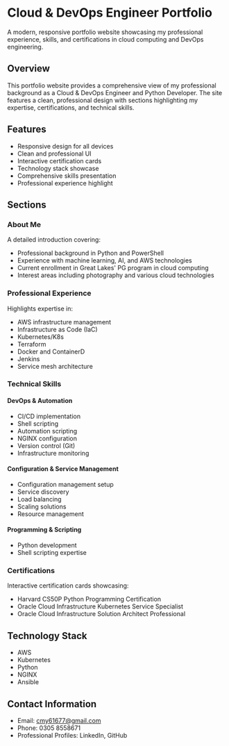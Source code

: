 # Cloud & DevOps Engineer Portfolio

A modern, responsive portfolio website showcasing my professional experience, skills, and certifications in cloud computing and DevOps engineering.

## Overview

This portfolio website provides a comprehensive view of my professional background as a Cloud & DevOps Engineer and Python Developer. The site features a clean, professional design with sections highlighting my expertise, certifications, and technical skills.

## Features

- Responsive design for all devices
- Clean and professional UI
- Interactive certification cards
- Technology stack showcase
- Comprehensive skills presentation
- Professional experience highlight

## Sections

### About Me
A detailed introduction covering:
- Professional background in Python and PowerShell
- Experience with machine learning, AI, and AWS technologies
- Current enrollment in Great Lakes' PG program in cloud computing
- Interest areas including photography and various cloud technologies

### Professional Experience
Highlights expertise in:
- AWS infrastructure management
- Infrastructure as Code (IaC)
- Kubernetes/K8s
- Terraform
- Docker and ContainerD
- Jenkins
- Service mesh architecture

### Technical Skills

#### DevOps & Automation
- CI/CD implementation
- Shell scripting
- Automation scripting
- NGINX configuration
- Version control (Git)
- Infrastructure monitoring

#### Configuration & Service Management
- Configuration management setup
- Service discovery
- Load balancing
- Scaling solutions
- Resource management

#### Programming & Scripting
- Python development
- Shell scripting expertise

### Certifications
Interactive certification cards showcasing:
- Harvard CS50P Python Programming Certification
- Oracle Cloud Infrastructure Kubernetes Service Specialist
- Oracle Cloud Infrastructure Solution Architect Professional

## Technology Stack
- AWS
- Kubernetes
- Python
- NGINX
- Ansible

## Contact Information
- Email: cmy61677@gmail.com
- Phone: 0305 8558671
- Professional Profiles: LinkedIn, GitHub
